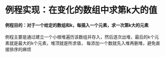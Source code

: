 # 例程实现：在变化的数组中求第k大的值

#### 例程目的：对于一个给定的数组和k，每插入一个元素，求一次第k大的元素

例程主要是通过建立一个小根堆遍历该数组并存入，然后逐次出堆，最后的k个元素就是最大的k个元素，堆顶就是所求值， 每添加一个数就先入堆再删堆，避免直接排序的麻烦

